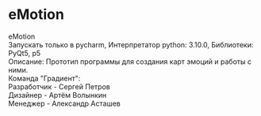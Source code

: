 # eMotion
eMotion <br />
Запускать только в pycharm, Интерпретатор python: 3.10.0, Библиотеки: PyQt5, p5 <br />
Описание: Прототип программы для создания карт эмоций и работы с ними. <br />
Команда "Градиент":<br />
Разработчик - Сергей Петров <br />
Дизайнер - Артём Волынкин<br />
Менеджер - Александр Асташев
